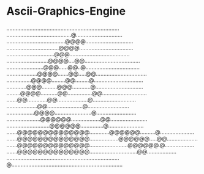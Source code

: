 # Ascii-Graphics-Engine
.........................................................................
..........................................@..............................
......................................@@@@...............................
..................................@@@@...................................
...............................@@@.......................................
...........................@@@@....@@....................................
........................@@@......@@..@...................................
....................@@@@.......@@.....@@.................................
................@@@@.........@@.........@................................
.............@@@..........@@@............@...............................
.........@@@@...........@@................@@.............................
.......@@.............@@....................@............................
....................@@.......................@...........................
..................@@@@........................@..........................
......................@@@@@@...................@@........................
............................@@@@@@...............@.......................
.......@@@@@@@@@@@@@@.............@@@@@@..........@......................
.......@@@@@@@@@@@@@@...................@@@@@@.....@@....................
.......@@@@@@@@@@@@@@.........................@@@@@@.@...................
.......@@@@@@@@@@@@@@...............................@@...................
.........................................................................
@........................................................................

